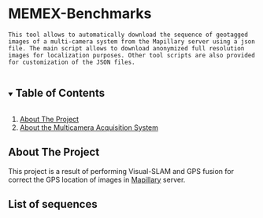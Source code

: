 # MEMEX-Benchmarks

    This tool allows to automatically download the sequence of geotagged images of a multi-camera system from the Mapillary server using a json file. The main script allows to download anonymized full resolution images for localization purposes. Other tool scripts are also provided for customization of the JSON files.


<!-- TABLE OF CONTENTS -->
<details open="open">
  <summary><h2 style="display: inline-block">Table of Contents</h2></summary>
  <ol>
    <li>
      <a href="#about-the-project">About The Project</a>
    </li>
    <li>
      <a href="#about-the-project">About the Multicamera Acquisition System</a>
    </li>
  </ol>
</details>

<!-- ABOUT THE PROJECT -->
## About The Project

This project is a result of performing Visual-SLAM and GPS fusion for correct the GPS location of images in [Mapillary](https://www.mapillary.com) server. 

## List of sequences
